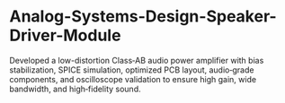 # Analog-Systems-Design-Speaker-Driver-Module
Developed a low-distortion Class‑AB audio power amplifier with bias stabilization, SPICE simulation, optimized PCB layout, audio‑grade components, and oscilloscope validation to ensure high gain, wide bandwidth, and high‑fidelity sound.
